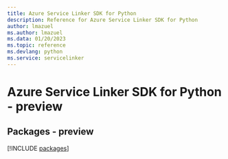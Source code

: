 ```yaml
---
title: Azure Service Linker SDK for Python
description: Reference for Azure Service Linker SDK for Python
author: lmazuel
ms.author: lmazuel
ms.data: 01/20/2023
ms.topic: reference
ms.devlang: python
ms.service: servicelinker
---
```

# Azure Service Linker SDK for Python - preview
## Packages - preview
[!INCLUDE [packages](service-linker-index.md)]